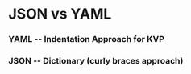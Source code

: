 # JSON vs YAML 
### YAML -- Indentation Approach for KVP
### JSON -- Dictionary (curly braces approach)
